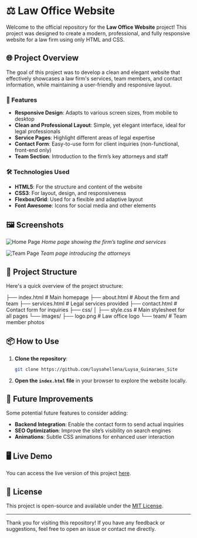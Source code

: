 

# ⚖️ Law Office Website

Welcome to the official repository for the **Law Office Website** project! This project was designed to create a modern, professional, and fully responsive website for a law firm using only HTML and CSS.

## 🌐 Project Overview

The goal of this project was to develop a clean and elegant website that effectively showcases a law firm's services, team members, and contact information, while maintaining a user-friendly and responsive layout.

### 💼 Features

- **Responsive Design**: Adapts to various screen sizes, from mobile to desktop
- **Clean and Professional Layout**: Simple, yet elegant interface, ideal for legal professionals
- **Service Pages**: Highlight different areas of legal expertise
- **Contact Form**: Easy-to-use form for client inquiries (non-functional, front-end only)
- **Team Section**: Introduction to the firm’s key attorneys and staff

### 🛠️ Technologies Used

- **HTML5**: For the structure and content of the website
- **CSS3**: For layout, design, and responsiveness
- **Flexbox/Grid**: Used for a flexible and adaptive layout
- **Font Awesome**: Icons for social media and other elements

## 🖼️ Screenshots

![Home Page](link_to_screenshot)
*Home page showing the firm’s tagline and services*

![Team Page](link_to_screenshot)
*Team page introducing the attorneys*

## 📂 Project Structure

Here's a quick overview of the project structure:

├── index.html # Main homepage ├── about.html # About the firm and team ├── services.html # Legal services provided ├── contact.html # Contact form for inquiries ├── css/ │ ├── style.css # Main stylesheet for all pages └── images/ ├── logo.png # Law office logo └── team/ # Team member photos


## 📦 How to Use

1. **Clone the repository**:
    ```bash
    git clone https://github.com/luysahellena/Luysa_Guimaraes_Site
    ```
2. **Open the `index.html` file** in your browser to explore the website locally.

## 🌱 Future Improvements

Some potential future features to consider adding:
- **Backend Integration**: Enable the contact form to send actual inquiries
- **SEO Optimization**: Improve the site’s visibility on search engines
- **Animations**: Subtle CSS animations for enhanced user interaction

## 🖥️ Live Demo

You can access the live version of this project [here](https://luysa-guimaraes-site.vercel.app/).

## 📝 License

This project is open-source and available under the [MIT License](LICENSE).

---

Thank you for visiting this repository! If you have any feedback or suggestions, feel free to open an issue or contact me directly.
